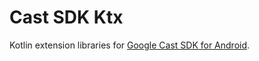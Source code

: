 # Cast SDK Ktx

Kotlin extension libraries for [Google Cast SDK for Android](https://developers.google.com/cast/docs/reference/android/packages).
